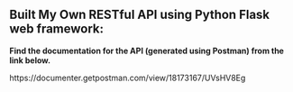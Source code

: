 
## Built My Own RESTful API using Python Flask web framework:
<p><strong>Find the documentation for the API (generated using Postman) from the link below.</strong><p>
https://documenter.getpostman.com/view/18173167/UVsHV8Eg
